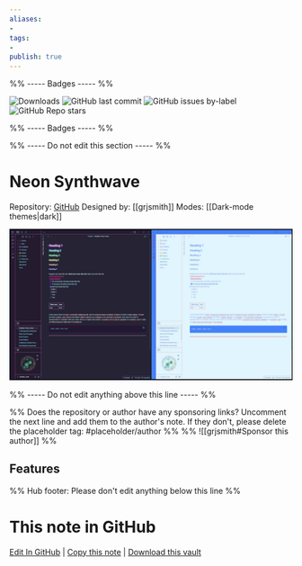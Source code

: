 ```yaml
---
aliases:
- 
tags: 
- 
publish: true
---
```


%% ----- Badges ----- %%

![Downloads](https://img.shields.io/badge/downloads-631-573E7A?style=for-the-badge&logo=)
![GitHub last commit](https://img.shields.io/github/last-commit/grjsmith/Neon-Synthwave?color=573E7A&label=last%20update&logo=github&style=for-the-badge)
![GitHub issues by-label](https://img.shields.io/github/issues/grjsmith/Neon-Synthwave/help%20wanted?color=573E7A&logo=github&style=for-the-badge) 
![GitHub Repo stars](https://img.shields.io/github/stars/grjsmith/Neon-Synthwave?color=573E7A&logo=github&style=for-the-badge)

%% ----- Badges ----- %%

%% ----- Do not edit this section ----- %%

# Neon Synthwave

Repository: [GitHub](https://github.com/grjsmith/Neon-Synthwave)
Designed by: [[grjsmith]]
Modes: [[Dark-mode themes|dark]]



![screenshot](https://github.com/grjsmith/Neon-Synthwave/raw/HEAD/screenshot.jpg)

%% ----- Do not edit anything above this line ----- %% 

%% Does the repository or author have any sponsoring links? Uncomment the next line and add them to the author's note. If they don't, please delete the placeholder tag: #placeholder/author %%
%% ![[grjsmith#Sponsor this author]] %%


## Features



%% Hub footer: Please don't edit anything below this line %%

# This note in GitHub

<span class="git-footer">[Edit In GitHub](https://github.dev/obsidian-community/obsidian-hub/blob/main/02%20-%20Community%20Expansions/02.05%20All%20Community%20Expansions/Themes/Neon%20Synthwave.md "git-hub-edit-note") | [Copy this note](https://raw.githubusercontent.com/obsidian-community/obsidian-hub/main/02%20-%20Community%20Expansions/02.05%20All%20Community%20Expansions/Themes/Neon%20Synthwave.md "git-hub-copy-note") | [Download this vault](https://github.com/obsidian-community/obsidian-hub/archive/refs/heads/main.zip "git-hub-download-vault") </span>
